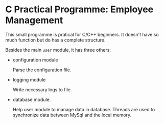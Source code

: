 # C Practical Programme: Employee Management 

This small programme is pratical for C/C++ beginners. It doesn't have so much function but do has a complete structure. 

Besides the main `user` module, it has three others:

* configuration module

    Parse the configuration file.

* logging module

    Write necessary logs to file.

* database module. 
 
    Help user module to manage data in database.
    Threads are used to synchronize data between MySql and the local memory. 


